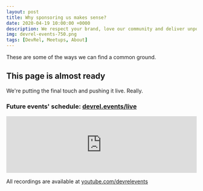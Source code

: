 ```yaml
---
layout: post
title: Why sponsoring us makes sense?
date: 2020-04-19 10:00:00 +0000
description: We respect your brand, love our community and deliver unpon the promise.
img: devrel-events-750.png
tags: [DevRel, Meetups, About]
---
```


These are some of the ways we can find a common ground.

## This page is almost ready
We're putting the final touch and pushing it live. Really.

### Future events' schedule: [devrel.events/live](https://devrel.events/live)


<div class="embed-youtube">
<iframe width="100%" height="auto" src="https://www.youtube.com/embed/videoseries?list=PLOY5WvYhE7ctJQHhoh73lp87BUFcFECfR" frameborder="0" allow="accelerometer; autoplay; encrypted-media; gyroscope; picture-in-picture" allowfullscreen></iframe></div>




All recordings are available at [youtube.com/devrelevents](https://www.youtube.com/devrelevents)